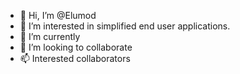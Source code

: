 - 👋 Hi, I’m @Elumod
- 👀 I’m interested in simplified end user applications.
- 🌱 I’m currently 
- 💞️ I’m looking to collaborate 
- 📫 Interested collaborators 

<!---
Elumod/Elumod is 

--->
